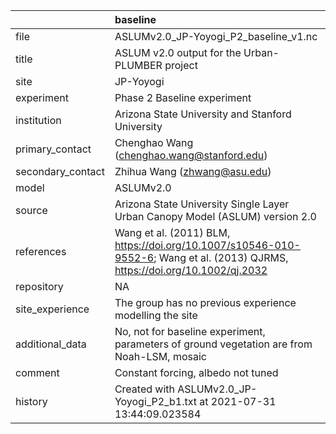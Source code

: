 |                   | baseline                                                                                                                     |
|:------------------|:-----------------------------------------------------------------------------------------------------------------------------|
| file              | ASLUMv2.0_JP-Yoyogi_P2_baseline_v1.nc                                                                                        |
| title             | ASLUM v2.0 output for the Urban-PLUMBER project                                                                              |
| site              | JP-Yoyogi                                                                                                                    |
| experiment        | Phase 2 Baseline experiment                                                                                                  |
| institution       | Arizona State University and Stanford University                                                                             |
| primary_contact   | Chenghao Wang (chenghao.wang@stanford.edu)                                                                                   |
| secondary_contact | Zhihua Wang (zhwang@asu.edu)                                                                                                 |
| model             | ASLUMv2.0                                                                                                                    |
| source            | Arizona State University Single Layer Urban Canopy Model (ASLUM) version 2.0                                                 |
| references        | Wang et al. (2011) BLM, https://doi.org/10.1007/s10546-010-9552-6; Wang et al. (2013) QJRMS, https://doi.org/10.1002/qj.2032 |
| repository        | NA                                                                                                                           |
| site_experience   | The group has no previous experience modelling the site                                                                      |
| additional_data   | No, not for baseline experiment, parameters of ground vegetation are from Noah-LSM, mosaic                                   |
| comment           | Constant forcing, albedo not tuned                                                                                           |
| history           | Created with ASLUMv2.0_JP-Yoyogi_P2_b1.txt at 2021-07-31 13:44:09.023584                                                     |

